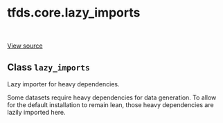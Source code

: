 <div itemscope itemtype="http://developers.google.com/ReferenceObject">
<meta itemprop="name" content="tfds.core.lazy_imports" />
<meta itemprop="path" content="Stable" />
</div>

# tfds.core.lazy_imports

<table class="tfo-notebook-buttons tfo-api" align="left">
</table>

<a target="_blank" href="https://github.com/tensorflow/datasets/tree/master/tensorflow_datasets/core/lazy_imports_lib.py">View
source</a>

## Class `lazy_imports`

Lazy importer for heavy dependencies.

<!-- Placeholder for "Used in" -->

Some datasets require heavy dependencies for data generation. To allow for
the default installation to remain lean, those heavy dependencies are
lazily imported here.


